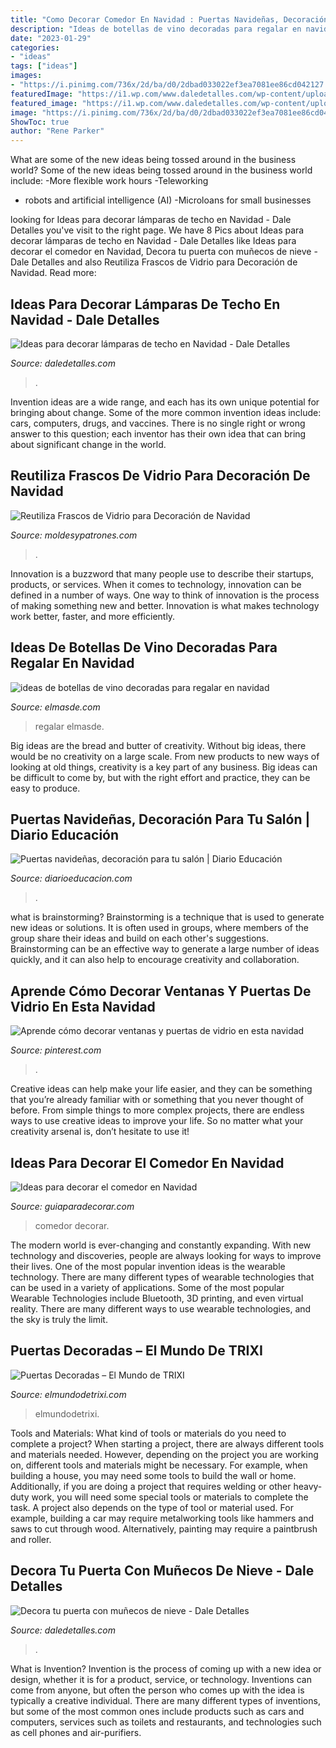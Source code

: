 ```yaml
---
title: "Como Decorar Comedor En Navidad : Puertas Navideñas, Decoración Para Tu Salón"
description: "Ideas de botellas de vino decoradas para regalar en navidad"
date: "2023-01-29"
categories:
- "ideas"
tags: ["ideas"]
images:
- "https://i.pinimg.com/736x/2d/ba/d0/2dbad033022ef3ea7081ee86cd042127.jpg"
featuredImage: "https://i1.wp.com/www.daledetalles.com/wp-content/uploads/2016/11/decorar-lamparas-de-techo-en-navidad7.jpg"
featured_image: "https://i1.wp.com/www.daledetalles.com/wp-content/uploads/2016/11/decorar-lamparas-de-techo-en-navidad7.jpg"
image: "https://i.pinimg.com/736x/2d/ba/d0/2dbad033022ef3ea7081ee86cd042127.jpg"
ShowToc: true
author: "Rene Parker"
---
```



What are some of the new ideas being tossed around in the business world?
Some of the new ideas being tossed around in the business world include: 
-More flexible work hours 
-Teleworking 
- robots and artificial intelligence (AI) 
-Microloans for small businesses

	

		
looking for Ideas para decorar lámparas de techo en Navidad - Dale Detalles you've visit to the right page. We have 8 Pics about Ideas para decorar lámparas de techo en Navidad - Dale Detalles like Ideas para decorar el comedor en Navidad, Decora tu puerta con muñecos de nieve - Dale Detalles and also Reutiliza Frascos de Vidrio para Decoración de Navidad. Read more:
		
    
## Ideas Para Decorar Lámparas De Techo En Navidad - Dale Detalles

<img loading=lazy src="https://i1.wp.com/www.daledetalles.com/wp-content/uploads/2016/11/decorar-lamparas-de-techo-en-navidad7.jpg" onerror="this.onerror=null;this.src='https://tse3.mm.bing.net/th?id=OIP.tKt3UGfdQMbFQvrKAlWIZAHaLI&amp;pid=15.1';" alt="Ideas para decorar lámparas de techo en Navidad - Dale Detalles">

_Source: daledetalles.com_

>. 

	

Invention ideas are a wide range, and each has its own unique potential for bringing about change. Some of the more common invention ideas include: cars, computers, drugs, and vaccines. There is no single right or wrong answer to this question; each inventor has their own idea that can bring about significant change in the world.

    
## Reutiliza Frascos De Vidrio Para Decoración De Navidad

<img loading=lazy src="https://moldesypatrones.com/wp-content/uploads/frascos-vidrio-navidad-9.jpg" onerror="this.onerror=null;this.src='https://tse3.mm.bing.net/th?id=OIP.I7wYcrVpqLwxOgzDvdinNgHaQU&amp;pid=15.1';" alt="Reutiliza Frascos de Vidrio para Decoración de Navidad">

_Source: moldesypatrones.com_

>. 

	

Innovation is a buzzword that many people use to describe their startups, products, or services. When it comes to technology, innovation can be defined in a number of ways. One way to think of innovation is the process of making something new and better. Innovation is what makes technology work better, faster, and more efficiently.

    
## Ideas De Botellas De Vino Decoradas Para Regalar En Navidad

<img loading=lazy src="http://elmasde.com/wp-content/uploads/2015/12/ideas-de-botellas-de-vino-decoradas-para-regalar-en-navidad-01.jpg" onerror="this.onerror=null;this.src='https://tse4.mm.bing.net/th?id=OIP.N-HCxjpC0ACh1A5OakGpRgHaKA&amp;pid=15.1';" alt="ideas de botellas de vino decoradas para regalar en navidad">

_Source: elmasde.com_

>regalar elmasde. 

	

Big ideas are the bread and butter of creativity. Without big ideas, there would be no creativity on a large scale. From new products to new ways of looking at old things, creativity is a key part of any business. Big ideas can be difficult to come by, but with the right effort and practice, they can be easy to produce.

    
## Puertas Navideñas, Decoración Para Tu Salón | Diario Educación

<img loading=lazy src="https://diarioeducacion.com/wp-content/uploads/2017/11/puertas-navidad-4-576x1024.jpg" onerror="this.onerror=null;this.src='https://tse2.mm.bing.net/th?id=OIP.DllF0BQ0qiE_ThEkkJtA2QHaNK&amp;pid=15.1';" alt="Puertas navideñas, decoración para tu salón | Diario Educación">

_Source: diarioeducacion.com_

>. 

	

what is brainstorming?
Brainstorming is a technique that is used to generate new ideas or solutions. It is often used in groups, where members of the group share their ideas and build on each other's suggestions. Brainstorming can be an effective way to generate a large number of ideas quickly, and it can also help to encourage creativity and collaboration.

    
## Aprende Cómo Decorar Ventanas Y Puertas De Vidrio En Esta Navidad

<img loading=lazy src="https://i.pinimg.com/736x/2d/ba/d0/2dbad033022ef3ea7081ee86cd042127.jpg" onerror="this.onerror=null;this.src='https://tse4.mm.bing.net/th?id=OIP.WXtlLJKjQnZxVV4jdH0O8wAAAA&amp;pid=15.1';" alt="Aprende cómo decorar ventanas y puertas de vidrio en esta navidad">

_Source: pinterest.com_

>. 

	

Creative ideas can help make your life easier, and they can be something that you’re already familiar with or something that you never thought of before. From simple things to more complex projects, there are endless ways to use creative ideas to improve your life. So no matter what your creativity arsenal is, don’t hesitate to use it!

    
## Ideas Para Decorar El Comedor En Navidad

<img loading=lazy src="https://www.guiaparadecorar.com/wp-content/uploads/2015/12/mesa-navidad-deco-6.jpg" onerror="this.onerror=null;this.src='https://tse2.mm.bing.net/th?id=OIP.XchUO6kiHecdXpBlHb6ZAwHaKn&amp;pid=15.1';" alt="Ideas para decorar el comedor en Navidad">

_Source: guiaparadecorar.com_

>comedor decorar. 

	

The modern world is ever-changing and constantly expanding. With new technology and discoveries, people are always looking for ways to improve their lives. One of the most popular invention ideas is the wearable technology. There are many different types of wearable technologies that can be used in a variety of applications. Some of the most popular Wearable Technologies include Bluetooth, 3D printing, and even virtual reality. There are many different ways to use wearable technologies, and the sky is truly the limit.

    
## Puertas Decoradas – El Mundo De TRIXI

<img loading=lazy src="http://elmundodetrixi.com/wp-content/uploads/2015/05/IMG_20151212_181119.jpg" onerror="this.onerror=null;this.src='https://tse4.mm.bing.net/th?id=OIP.AeZB9CKs8FPurIxvdRc9ngHaJ4&amp;pid=15.1';" alt="Puertas Decoradas – El Mundo de TRIXI">

_Source: elmundodetrixi.com_

>elmundodetrixi. 

	

Tools and Materials: What kind of tools or materials do you need to complete a project?
When starting a project, there are always different tools and materials needed. However, depending on the project you are working on, different tools and materials might be necessary.  For example, when building a house, you may need some tools to build the wall or home.  Additionally, if you are doing a project that requires welding or other heavy-duty work, you will need some special tools or materials to complete the task.   A project also depends on the type of tool or material used. For example, building a car may require metalworking tools like hammers and saws to cut through wood. Alternatively, painting may require a paintbrush and roller.

    
## Decora Tu Puerta Con Muñecos De Nieve - Dale Detalles

<img loading=lazy src="https://www.daledetalles.com/wp-content/uploads/2020/12/decora-tu-puerta-con-munecos-de-nieve9.jpg" onerror="this.onerror=null;this.src='https://tse2.mm.bing.net/th?id=OIP.5Cidkucb4Z4tBWdILqIhKwHaJ9&amp;pid=15.1';" alt="Decora tu puerta con muñecos de nieve - Dale Detalles">

_Source: daledetalles.com_

>. 

	

What is Invention?
Invention is the process of coming up with a new idea or design, whether it is for a product, service, or technology. Inventions can come from anyone, but often the person who comes up with the idea is typically a creative individual. There are many different types of inventions, but some of the most common ones include products such as cars and computers, services such as toilets and restaurants, and technologies such as cell phones and air-purifiers.

